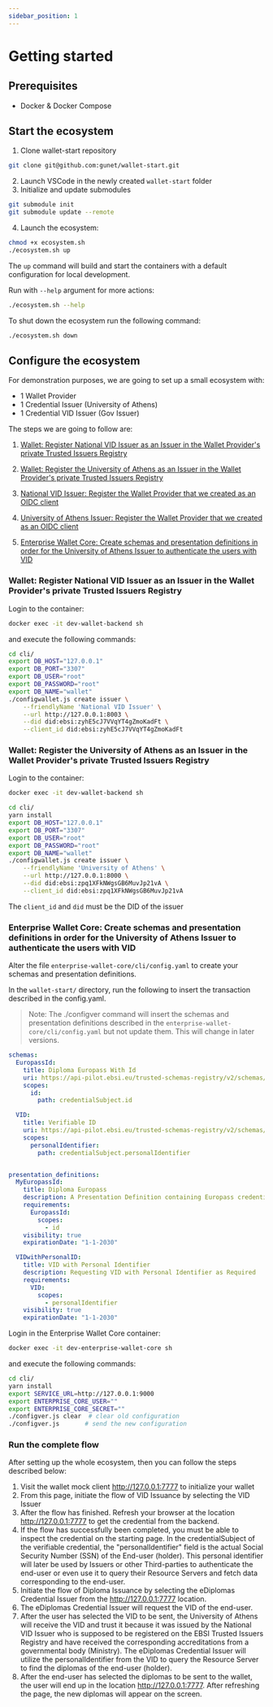 ```yaml
---
sidebar_position: 1
---
```


# Getting started


## Prerequisites

- Docker & Docker Compose


## Start the ecosystem

1. Clone wallet-start repository
```sh
git clone git@github.com:gunet/wallet-start.git
```
2. Launch VSCode in the newly created `wallet-start` folder
3. Initialize and update submodules

```sh
git submodule init
git submodule update --remote
```
4. Launch the ecosystem:

```sh
chmod +x ecosystem.sh
./ecosystem.sh up
```


The `up` command will build and start the containers with a default configuration for local development.


Run with `--help` argument for more actions:
```sh
./ecosystem.sh --help
```

To shut down the ecosystem run the following command:

```sh
./ecosystem.sh down
```




## Configure the ecosystem

For demonstration purposes, we are going to set up a small ecosystem with:
- 1 Wallet Provider
- 1 Credential Issuer (University of Athens)
- 1 Credential VID Issuer (Gov Issuer)

The steps we are going to follow are:

1. [Wallet: Register National VID Issuer as an Issuer in the Wallet Provider's private Trusted Issuers Registry](#wallet-register-national-vid-issuer-as-an-issuer-in-the-wallet-providers-private-trusted-issuers-registry)
2. [Wallet: Register the University of Athens as an Issuer in the Wallet Provider's private Trusted Issuers Registry](#wallet-register-the-university-of-athens-as-an-issuer-in-the-wallet-providers-private-trusted-issuers-registry)

3. [National VID Issuer: Register the Wallet Provider that we created as an OIDC client](#national-vid-issuer-register-the-wallet-provider-that-we-created-as-an-oidc-client)
4. [University of Athens Issuer: Register the Wallet Provider that we created as an OIDC client](#university-of-athens-issuer-register-the-wallet-provider-that-we-created-as-an-oidc-client)
5. [Enterprise Wallet Core: Create schemas and presentation definitions in order for the University of Athens Issuer to authenticate the users with VID](#enterprise-wallet-core-create-schemas-and-presentation-definitions-in-order-for-the-university-of-athens-issuer-to-authenticate-the-users-with-vid)



### Wallet: Register National VID Issuer as an Issuer in the Wallet Provider's private Trusted Issuers Registry

Login to the container:

```sh
docker exec -it dev-wallet-backend sh
```

and execute the following commands:

```sh
cd cli/
export DB_HOST="127.0.0.1"
export DB_PORT="3307"
export DB_USER="root"
export DB_PASSWORD="root"
export DB_NAME="wallet"
./configwallet.js create issuer \
	--friendlyName 'National VID Issuer' \
	--url http://127.0.0.1:8003 \
	--did did:ebsi:zyhE5cJ7VVqYT4gZmoKadFt \
	--client_id did:ebsi:zyhE5cJ7VVqYT4gZmoKadFt
```

### Wallet: Register the University of Athens as an Issuer in the Wallet Provider's private Trusted Issuers Registry



Login to the container:

```sh
docker exec -it dev-wallet-backend sh
```

```sh
cd cli/
yarn install
export DB_HOST="127.0.0.1"
export DB_PORT="3307"
export DB_USER="root"
export DB_PASSWORD="root"
export DB_NAME="wallet"
./configwallet.js create issuer \
	--friendlyName 'University of Athens' \
	--url http://127.0.0.1:8000 \
	--did did:ebsi:zpq1XFkNWgsGB6MuvJp21vA \
	--client_id did:ebsi:zpq1XFkNWgsGB6MuvJp21vA
```


The `client_id` and `did` must be the DID of the issuer



### Enterprise Wallet Core: Create schemas and presentation definitions in order for the University of Athens Issuer to authenticate the users with VID

Alter the file `enterprise-wallet-core/cli/config.yaml` to create your schemas and presentation definitions.

In the `wallet-start/` directory, run the following to insert the transaction described in the config.yaml.

> Note: The ./configver command will insert the schemas and presentation definitions described in the `enterprise-wallet-core/cli/config.yaml` but not update them. This will change in later versions.


```yaml title=enterprise-wallet-core/cli/config.yaml
schemas:
  EuropassId:
    title: Diploma Europass With Id
    uri: https://api-pilot.ebsi.eu/trusted-schemas-registry/v2/schemas/0x4dd3926cd92bb3cb64fa6c837539ed31fc30dd38a11266a91678efa7268cde09
    scopes:
      id:
        path: credentialSubject.id

  VID:
    title: Verifiable ID
    uri: https://api-pilot.ebsi.eu/trusted-schemas-registry/v2/schemas/z8Y6JJnebU2UuQQNc2R8GYqkEiAMj3Hd861rQhsoNWxsM
    scopes:
      personalIdentifier:
        path: credentialSubject.personalIdentifier


presentation_definitions:
  MyEuropassId:
    title: Diploma Europass
    description: A Presentation Definition containing Europass credentials
    requirements:
      EuropassId:
        scopes:
          - id
    visibility: true
    expirationDate: "1-1-2030"

  VIDwithPersonalID:
    title: VID with Personal Identifier
    description: Requesting VID with Personal Identifier as Required
    requirements:
      VID:
        scopes:
          - personalIdentifier
    visibility: true
    expirationDate: "1-1-2030"

```

Login in the Enterprise Wallet Core container:

```sh
docker exec -it dev-enterprise-wallet-core sh
```
and execute the following commands:

```sh
cd cli/
yarn install
export SERVICE_URL=http://127.0.0.1:9000
export ENTERPRISE_CORE_USER=""
export ENTERPRISE_CORE_SECRET=""
./configver.js clear  # clear old configuration
./configver.js       # send the new configuration
```

### Run the complete flow

After setting up the whole ecosystem, then you can follow the steps described below:

1. Visit the wallet mock client http://127.0.0.1:7777 to initialize your wallet
2. From this page, initiate the flow of VID Issuance by selecting the VID Issuer
3. After the flow has finished. Refresh your browser at the location http://127.0.0.1:7777  to get the credential from the backend.
4. If the flow has successfully been completed, you must be able to inspect the credential on the starting page. In the credentialSubject of the verifiable credential, the "personalIdentifier" field is the actual Social Security Number (SSN) of the End-user (holder). This personal identifier will later be used by Issuers or other Third-parties to authenticate the end-user or even use it to query their Resource Servers and fetch data corresponding to the end-user.
5. Initiate the flow of Diploma Issuance by selecting the eDiplomas Credential Issuer from the http://127.0.0.1:7777 location.
6. The eDiplomas Credential Issuer will request the VID of the end-user.
7. After the user has selected the VID to be sent, the University of Athens will receive the VID and trust it because it was issued by the National VID Issuer who is supposed to be registered on the EBSI Trusted Issuers Registry and have received the corresponding accreditations from a governmental body (Ministry). The eDiplomas Credential Issuer will utilize the personalIdentifier from the VID to query the Resource Server to find the diplomas of the end-user (holder).
8. After the end-user has selected the diplomas to be sent to the wallet, the user will end up in the location http://127.0.0.1:7777. After refreshing the page, the new diplomas will appear on the screen.
